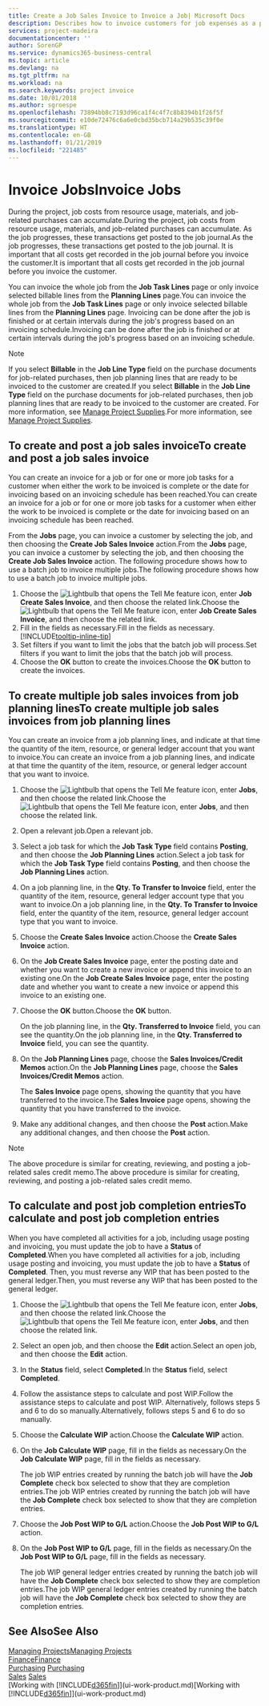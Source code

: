 ```yaml
---
title: Create a Job Sales Invoice to Invoice a Job| Microsoft Docs
description: Describes how to invoice customers for job expenses as a project progresses.
services: project-madeira
documentationcenter: ''
author: SorenGP
ms.service: dynamics365-business-central
ms.topic: article
ms.devlang: na
ms.tgt_pltfrm: na
ms.workload: na
ms.search.keywords: project invoice
ms.date: 10/01/2018
ms.author: sgroespe
ms.openlocfilehash: 73894bb8c7193d96ca1f4c4f7c8b8394b1f26f5f
ms.sourcegitcommit: e10de72476c6a6e0cbd35bcb714a29b535c39f0e
ms.translationtype: HT
ms.contentlocale: en-GB
ms.lasthandoff: 01/21/2019
ms.locfileid: "221485"
---
```

# <a name="invoice-jobs"></a><span data-ttu-id="1a25e-103">Invoice Jobs</span><span class="sxs-lookup"><span data-stu-id="1a25e-103">Invoice Jobs</span></span>
<span data-ttu-id="1a25e-104">During the project, job costs from resource usage, materials, and job-related purchases can accumulate.</span><span class="sxs-lookup"><span data-stu-id="1a25e-104">During the project, job costs from resource usage, materials, and job-related purchases can accumulate.</span></span> <span data-ttu-id="1a25e-105">As the job progresses, these transactions get posted to the job journal.</span><span class="sxs-lookup"><span data-stu-id="1a25e-105">As the job progresses, these transactions get posted to the job journal.</span></span> <span data-ttu-id="1a25e-106">It is important that all costs get recorded in the job journal before you invoice the customer.</span><span class="sxs-lookup"><span data-stu-id="1a25e-106">It is important that all costs get recorded in the job journal before you invoice the customer.</span></span>

<span data-ttu-id="1a25e-107">You can invoice the whole job from the **Job Task Lines** page or only invoice selected billable lines from the **Planning Lines** page.</span><span class="sxs-lookup"><span data-stu-id="1a25e-107">You can invoice the whole job from the **Job Task Lines** page or only invoice selected billable lines from the **Planning Lines** page.</span></span> <span data-ttu-id="1a25e-108">Invoicing can be done after the job is finished or at certain intervals during the job's progress based on an invoicing schedule.</span><span class="sxs-lookup"><span data-stu-id="1a25e-108">Invoicing can be done after the job is finished or at certain intervals during the job's progress based on an invoicing schedule.</span></span>

> [!NOTE]  
>   <span data-ttu-id="1a25e-109">If you select **Billable** in the **Job Line Type** field on the purchase documents for job-related purchases, then job planning lines that are ready to be invoiced to the customer are created.</span><span class="sxs-lookup"><span data-stu-id="1a25e-109">If you select **Billable** in the **Job Line Type** field on the purchase documents for job-related purchases, then job planning lines that are ready to be invoiced to the customer are created.</span></span> <span data-ttu-id="1a25e-110">For more information, see [Manage Project Supplies](projects-how-manage-project-supplies.md).</span><span class="sxs-lookup"><span data-stu-id="1a25e-110">For more information, see [Manage Project Supplies](projects-how-manage-project-supplies.md).</span></span>

## <a name="to-create-and-post-a-job-sales-invoice"></a><span data-ttu-id="1a25e-111">To create and post a job sales invoice</span><span class="sxs-lookup"><span data-stu-id="1a25e-111">To create and post a job sales invoice</span></span>
<span data-ttu-id="1a25e-112">You can create an invoice for a job or for one or more job tasks for a customer when either the work to be invoiced is complete or the date for invoicing based on an invoicing schedule has been reached.</span><span class="sxs-lookup"><span data-stu-id="1a25e-112">You can create an invoice for a job or for one or more job tasks for a customer when either the work to be invoiced is complete or the date for invoicing based on an invoicing schedule has been reached.</span></span>

<span data-ttu-id="1a25e-113">From the **Jobs** page, you can invoice a customer by selecting the job, and then choosing the **Create Job Sales Invoice** action.</span><span class="sxs-lookup"><span data-stu-id="1a25e-113">From the **Jobs** page, you can invoice a customer by selecting the job, and then choosing the **Create Job Sales Invoice** action.</span></span> <span data-ttu-id="1a25e-114">The following procedure shows how to use a batch job to invoice multiple jobs.</span><span class="sxs-lookup"><span data-stu-id="1a25e-114">The following procedure shows how to use a batch job to invoice multiple jobs.</span></span>  

1. <span data-ttu-id="1a25e-115">Choose the ![Lightbulb that opens the Tell Me feature](media/ui-search/search_small.png "Tell me what you want to do") icon, enter **Job Create Sales Invoice**, and then choose the related link.</span><span class="sxs-lookup"><span data-stu-id="1a25e-115">Choose the ![Lightbulb that opens the Tell Me feature](media/ui-search/search_small.png "Tell me what you want to do") icon, enter **Job Create Sales Invoice**, and then choose the related link.</span></span>  
2. <span data-ttu-id="1a25e-116">Fill in the fields as necessary.</span><span class="sxs-lookup"><span data-stu-id="1a25e-116">Fill in the fields as necessary.</span></span> [!INCLUDE[tooltip-inline-tip](includes/tooltip-inline-tip_md.md)]
3. <span data-ttu-id="1a25e-117">Set filters if you want to limit the jobs that the batch job will process.</span><span class="sxs-lookup"><span data-stu-id="1a25e-117">Set filters if you want to limit the jobs that the batch job will process.</span></span>
4. <span data-ttu-id="1a25e-118">Choose the **OK** button to create the invoices.</span><span class="sxs-lookup"><span data-stu-id="1a25e-118">Choose the **OK** button to create the invoices.</span></span>  

## <a name="to-create-multiple-job-sales-invoices-from-job-planning-lines"></a><span data-ttu-id="1a25e-119">To create multiple job sales invoices from job planning lines</span><span class="sxs-lookup"><span data-stu-id="1a25e-119">To create multiple job sales invoices from job planning lines</span></span>
<span data-ttu-id="1a25e-120">You can create an invoice from a job planning lines, and indicate at that time the quantity of the item, resource, or general ledger account that you want to invoice.</span><span class="sxs-lookup"><span data-stu-id="1a25e-120">You can create an invoice from a job planning lines, and indicate at that time the quantity of the item, resource, or general ledger account that you want to invoice.</span></span>

1. <span data-ttu-id="1a25e-121">Choose the ![Lightbulb that opens the Tell Me feature](media/ui-search/search_small.png "Tell me what you want to do") icon, enter **Jobs**, and then choose the related link.</span><span class="sxs-lookup"><span data-stu-id="1a25e-121">Choose the ![Lightbulb that opens the Tell Me feature](media/ui-search/search_small.png "Tell me what you want to do") icon, enter **Jobs**, and then choose the related link.</span></span>
2. <span data-ttu-id="1a25e-122">Open a relevant job.</span><span class="sxs-lookup"><span data-stu-id="1a25e-122">Open a relevant job.</span></span>
3. <span data-ttu-id="1a25e-123">Select a job task for which the **Job Task Type** field contains **Posting**, and then choose the **Job Planning Lines** action.</span><span class="sxs-lookup"><span data-stu-id="1a25e-123">Select a job task for which the **Job Task Type** field contains **Posting**, and then choose the **Job Planning Lines** action.</span></span>  
4. <span data-ttu-id="1a25e-124">On a job planning line, in the **Qty. To Transfer to Invoice** field, enter the quantity of the item, resource, general ledger account type that you want to invoice.</span><span class="sxs-lookup"><span data-stu-id="1a25e-124">On a job planning line, in the **Qty. To Transfer to Invoice** field, enter the quantity of the item, resource, general ledger account type that you want to invoice.</span></span>  
5. <span data-ttu-id="1a25e-125">Choose the **Create Sales Invoice** action.</span><span class="sxs-lookup"><span data-stu-id="1a25e-125">Choose the **Create Sales Invoice** action.</span></span>
6. <span data-ttu-id="1a25e-126">On the **Job Create Sales Invoice** page, enter the posting date and whether you want to create a new invoice or append this invoice to an existing one.</span><span class="sxs-lookup"><span data-stu-id="1a25e-126">On the **Job Create Sales Invoice** page, enter the posting date and whether you want to create a new invoice or append this invoice to an existing one.</span></span>
7. <span data-ttu-id="1a25e-127">Choose the **OK** button.</span><span class="sxs-lookup"><span data-stu-id="1a25e-127">Choose the **OK** button.</span></span>  

    <span data-ttu-id="1a25e-128">On the job planning line, in the **Qty. Transferred to Invoice** field, you can see the quantity.</span><span class="sxs-lookup"><span data-stu-id="1a25e-128">On the job planning line, in the **Qty. Transferred to Invoice** field, you can see the quantity.</span></span>
8. <span data-ttu-id="1a25e-129">On the **Job Planning Lines** page, choose the **Sales Invoices/Credit Memos** action.</span><span class="sxs-lookup"><span data-stu-id="1a25e-129">On the **Job Planning Lines** page, choose the **Sales Invoices/Credit Memos** action.</span></span>

    <span data-ttu-id="1a25e-130">The **Sales Invoice** page opens, showing the quantity that you have transferred to the invoice.</span><span class="sxs-lookup"><span data-stu-id="1a25e-130">The **Sales Invoice** page opens, showing the quantity that you have transferred to the invoice.</span></span>  
9. <span data-ttu-id="1a25e-131">Make any additional changes, and then choose the **Post** action.</span><span class="sxs-lookup"><span data-stu-id="1a25e-131">Make any additional changes, and then choose the **Post** action.</span></span>

> [!NOTE]  
>   <span data-ttu-id="1a25e-132">The above procedure is similar for creating, reviewing, and posting a job-related sales credit memo.</span><span class="sxs-lookup"><span data-stu-id="1a25e-132">The above procedure is similar for creating, reviewing, and posting a job-related sales credit memo.</span></span>

## <a name="to-calculate-and-post-job-completion-entries"></a><span data-ttu-id="1a25e-133">To calculate and post job completion entries</span><span class="sxs-lookup"><span data-stu-id="1a25e-133">To calculate and post job completion entries</span></span>
<span data-ttu-id="1a25e-134">When you have completed all activities for a job, including usage posting and invoicing, you must update the job to have a **Status** of **Completed**.</span><span class="sxs-lookup"><span data-stu-id="1a25e-134">When you have completed all activities for a job, including usage posting and invoicing, you must update the job to have a **Status** of **Completed**.</span></span> <span data-ttu-id="1a25e-135">Then, you must reverse any WIP that has been posted to the general ledger.</span><span class="sxs-lookup"><span data-stu-id="1a25e-135">Then, you must reverse any WIP that has been posted to the general ledger.</span></span>

1. <span data-ttu-id="1a25e-136">Choose the ![Lightbulb that opens the Tell Me feature](media/ui-search/search_small.png "Tell me what you want to do") icon, enter **Jobs**, and then choose the related link.</span><span class="sxs-lookup"><span data-stu-id="1a25e-136">Choose the ![Lightbulb that opens the Tell Me feature](media/ui-search/search_small.png "Tell me what you want to do") icon, enter **Jobs**, and then choose the related link.</span></span>  
2. <span data-ttu-id="1a25e-137">Select an open job, and then choose the **Edit** action.</span><span class="sxs-lookup"><span data-stu-id="1a25e-137">Select an open job, and then choose the **Edit** action.</span></span>
3. <span data-ttu-id="1a25e-138">In the **Status** field, select **Completed**.</span><span class="sxs-lookup"><span data-stu-id="1a25e-138">In the **Status** field, select **Completed**.</span></span>
4. <span data-ttu-id="1a25e-139">Follow the assistance steps to calculate and post WIP.</span><span class="sxs-lookup"><span data-stu-id="1a25e-139">Follow the assistance steps to calculate and post WIP.</span></span> <span data-ttu-id="1a25e-140">Alternatively, follows steps 5 and 6 to do so manually.</span><span class="sxs-lookup"><span data-stu-id="1a25e-140">Alternatively, follows steps 5 and 6 to do so manually.</span></span>  
5. <span data-ttu-id="1a25e-141">Choose the **Calculate WIP** action.</span><span class="sxs-lookup"><span data-stu-id="1a25e-141">Choose the **Calculate WIP** action.</span></span>
6. <span data-ttu-id="1a25e-142">On the **Job Calculate WIP** page, fill in the fields as necessary.</span><span class="sxs-lookup"><span data-stu-id="1a25e-142">On the **Job Calculate WIP** page, fill in the fields as necessary.</span></span>  

     <span data-ttu-id="1a25e-143">The job WIP entries created by running the batch job will have the **Job Complete** check box selected to show that they are completion entries.</span><span class="sxs-lookup"><span data-stu-id="1a25e-143">The job WIP entries created by running the batch job will have the **Job Complete** check box selected to show that they are completion entries.</span></span>  
7. <span data-ttu-id="1a25e-144">Choose the **Job Post WIP to G/L** action.</span><span class="sxs-lookup"><span data-stu-id="1a25e-144">Choose the **Job Post WIP to G/L** action.</span></span>
8. <span data-ttu-id="1a25e-145">On the **Job Post WIP to G/L** page, fill in the fields as necessary.</span><span class="sxs-lookup"><span data-stu-id="1a25e-145">On the **Job Post WIP to G/L** page, fill in the fields as necessary.</span></span>  

     <span data-ttu-id="1a25e-146">The job WIP general ledger entries created by running the batch job will have the **Job Complete** check box selected to show they are completion entries.</span><span class="sxs-lookup"><span data-stu-id="1a25e-146">The job WIP general ledger entries created by running the batch job will have the **Job Complete** check box selected to show they are completion entries.</span></span>

## <a name="see-also"></a><span data-ttu-id="1a25e-147">See Also</span><span class="sxs-lookup"><span data-stu-id="1a25e-147">See Also</span></span>
[<span data-ttu-id="1a25e-148">Managing Projects</span><span class="sxs-lookup"><span data-stu-id="1a25e-148">Managing Projects</span></span>](projects-manage-projects.md)  
[<span data-ttu-id="1a25e-149">Finance</span><span class="sxs-lookup"><span data-stu-id="1a25e-149">Finance</span></span>](finance.md)  
<span data-ttu-id="1a25e-150">[Purchasing](purchasing-manage-purchasing.md)       </span><span class="sxs-lookup"><span data-stu-id="1a25e-150">[Purchasing](purchasing-manage-purchasing.md)       </span></span>  
<span data-ttu-id="1a25e-151">[Sales](sales-manage-sales.md)    </span><span class="sxs-lookup"><span data-stu-id="1a25e-151">[Sales](sales-manage-sales.md)    </span></span>  
<span data-ttu-id="1a25e-152">[Working with [!INCLUDE[d365fin](includes/d365fin_md.md)]](ui-work-product.md)</span><span class="sxs-lookup"><span data-stu-id="1a25e-152">[Working with [!INCLUDE[d365fin](includes/d365fin_md.md)]](ui-work-product.md)</span></span>  
